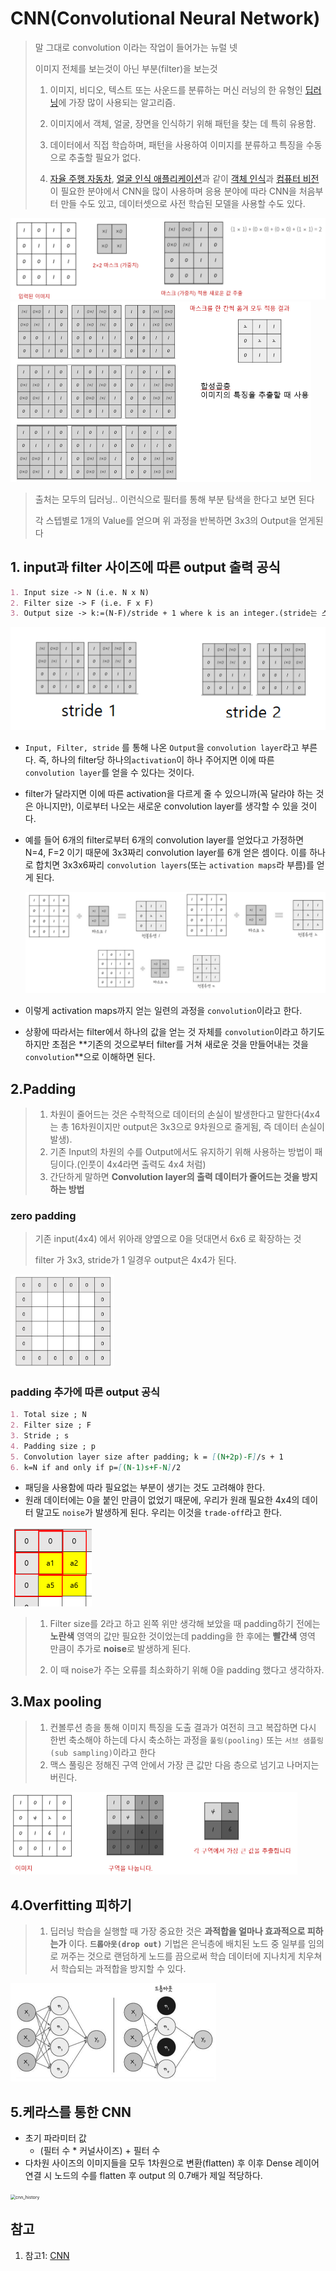 # CNN(Convolutional Neural Network)

> 말 그대로 convolution 이라는 작업이 들어가는 뉴럴 넷
>
> 이미지 전체를 보는것이 아닌 부분(filter)을 보는것 
>
> 1. 이미지, 비디오, 텍스트 또는 사운드를 분류하는 머신 러닝의 한 유형인 [딥러닝](https://kr.mathworks.com/discovery/deep-learning.html)에 가장 많이 사용되는 알고리즘.
>
> 2. 이미지에서 객체, 얼굴, 장면을 인식하기 위해 패턴을 찾는 데 특히 유용함. 
> 3. 데이터에서 직접 학습하며, 패턴을 사용하여 이미지를 분류하고 특징을 수동으로 추출할 필요가 없다.
>
> 4. [자율 주행 자동차](https://kr.mathworks.com/solutions/automotive/automated-driving.html), [얼굴 인식 애플리케이션](https://kr.mathworks.com/discovery/face-recognition.html)과 같이 [객체 인식](https://kr.mathworks.com/discovery/object-recognition.html)과 [컴퓨터 비전](https://kr.mathworks.com/solutions/image-video-processing.html)이 필요한 분야에서 CNN을 많이 사용하며 응용 분야에 따라 CNN을 처음부터 만들 수도 있고, 데이터셋으로 사전 학습된 모델을 사용할 수도 있다.

<img src="images/CNN_1.PNG" alt="CNN_1" style="zoom:50%;" />

<img src="images/CNN_2.PNG" alt="CNN_2" style="zoom:50%;" />

> 출처는 모두의 딥러닝.. 이런식으로 필터를 통해 부분 탐색을 한다고 보면 된다
>
> 각 스텝별로 1개의 Value를 얻으며 위 과정을 반복하면 3x3의 Output을 얻게된다

## 1. input과 filter 사이즈에 따른 output 출력 공식 

```markdown
1. Input size -> N (i.e. N x N)
2. Filter size -> F (i.e. F x F)
3. Output size -> k:=(N-F)/stride + 1 where k is an integer.(stride는 스텝수, 다음 픽셀로 갈 때 넘어갈 수)
```

![image-20200121172915902](images/image-20200121172915902.png)

- `Input, Filter, stride` 를 통해 나온 `Output`을 `convolution layer`라고 부른다. 즉, 하나의 filter당 하나의`activation`이 하나 주어지면 이에 따른 `convolution layer`를 얻을 수 있다는 것이다. 

- filter가 달라지면 이에 따른 activation을 다르게 줄 수 있으니까(꼭 달라야 하는 것은 아니지만), 이로부터 나오는 새로운 convolution layer를 생각할 수 있을 것이다. 

- 예를 들어 6개의 filter로부터 6개의 convolution layer를 얻었다고 가정하면 N=4, F=2 이기 때문에 3x3짜리 convolution layer를 6개 얻은 셈이다. 이를 하나로 합치면 3x3x6짜리 `convolution layers`(또는 `activation maps`라 부름)를 얻게 된다. 

  <img src="images/CNN_3.PNG" alt="CNN_3" style="zoom:50%;" />

- 이렇게 activation maps까지 얻는 일련의 과정을 `convolution`이라고 한다. 

- 상황에 따라서는 filter에서 하나의 값을 얻는 것 자체를 `convolution`이라고 하기도 하지만 초점은 **기존의 것으로부터 filter를 거쳐 새로운 것을 만들어내는 것을 `convolution`**으로 이해하면 된다.



## 2.Padding

> 1. 차원이 줄어드는 것은 수학적으로 데이터의 손실이 발생한다고 말한다(4x4 는 총 16차원이지만 output은 3x3으로 9차원으로 줄게됨, 즉 데이터 손실이 발생).
> 2. 기존 Input의 차원의 수를 Output에서도 유지하기 위해 사용하는 방법이 패딩이다.(인풋이 4x4라면 출력도 4x4 처럼)
> 3. 간단하게 말하면 **Convolution layer의 출력 데이터가 줄어드는 것을 방지하는 방법**

### zero padding

> 기존 input(4x4) 에서 위아래 양옆으로 0을 덧대면서 6x6 로 확장하는 것
>
> filter 가 3x3, stride가 1 일경우 output은 4x4가 된다.

<img src="images/CNN_5.PNG" alt="CNN_5" style="zoom: 33%;" />

### padding 추가에 따른 output 공식

```markdown
1. Total size ; N
2. Filter size ; F
3. Stride ; s
4. Padding size ; p
5. Convolution layer size after padding; k = [(N+2p)-F]/s + 1
6. k=N if and only if p=[(N-1)s+F-N]/2
```

- 패딩을 사용함에 따라 필요없는 부분이 생기는 것도 고려해야 한다. 
- 원래 데이터에는 0을 붙인 만큼이 없었기 때문에, 우리가 원래 필요한 4x4의 데이터 말고도 `noise`가 발생하게 된다. 우리는 이것을 `trade-off`라고 한다.

<img src="images/CNN_6.PNG" alt="CNN_6" style="zoom:50%;" />

> 1. Filter size를 2라고 하고 왼쪽 위만 생각해 보았을 때 padding하기 전에는 **노란색** 영역의 값만 필요한 것이었는데 padding을 한 후에는 **빨간색** 영역 만큼이 추가로 **noise**로 발생하게 된다. 
>
> 2. 이 때 noise가 주는 오류를 최소화하기 위해 0을 padding 했다고 생각하자.



## 3.Max pooling

> 1. 컨볼루션 층을 통해 이미지 특징을 도출 결과가 여전히 크고 복잡하면 다시 한번 축소해야 하는데 다시 축소하는 과정을 `풀링(pooling)` 또는 `서브 샘플링(sub sampling)`이라고 한다
> 2. 맥스 풀링은 정해진 구역 안에서 가장 큰 값만 다음 층으로 넘기고 나머지는 버린다. 

<img src="images/CNN_4.PNG" alt="CNN_4" style="zoom:50%;" />


## 4.Overfitting 피하기

>1. 딥러닝 학습을 실행할 때 가장 중요한 것은 **과적합을 얼마나 효과적으로 피하는가** 이다. **`드롭아웃(drop out)`** 기법은 은닉층에 배치된 노드 중 일부를 임의로 꺼주는 것으로 랜덤하게 노드를 끔으로써 학습 데이터에 지나치게 치우쳐서 학습되는 과적합을 방지할 수 있다.

<img src="images/CNN_7.PNG" alt="CNN_7" style="zoom:50%;" />


## 5.케라스를 통한 CNN 

- 초기 파라미터 값
  - (필터 수 * 커널사이즈) + 필터 수
- 다차원 사이즈의 이미지들을 모두 1차원으로 변환(flatten) 후 이후 Dense 레이어 연결 시 노드의 수를 flatten 후 output 의 0.7배가 제일 적당하다.

<img src="C:\Users\myounghwan\TIL\data_science\images\cnn_history.PNG" alt="cnn_history" style="zoom:50%;" />





## 참고

1. 참고1: [CNN](https://medium.com/@hobinjeong/cnn-convolutional-neural-network-9f600dd3b395)